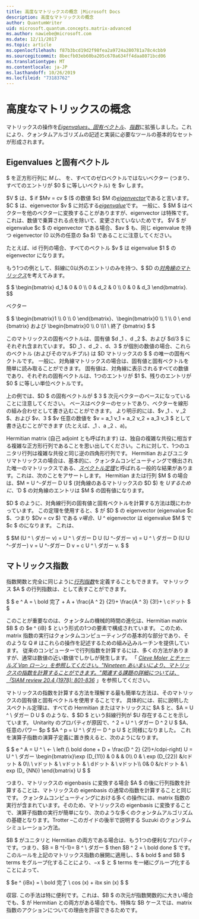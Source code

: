 ```yaml
---
title: 高度なマトリックスの概念 |Microsoft Docs
description: 高度なマトリックスの概念
author: QuantumWriter
uid: microsoft.quantum.concepts.matrix-advanced
ms.author: nawiebe@microsoft.com
ms.date: 12/11/2017
ms.topic: article
ms.openlocfilehash: f87b3bcd19d2f98fea2a9724a280781a78c4cbb9
ms.sourcegitcommit: 8becfb03eb60ba205c670a634ff4daa8071bcd06
ms.translationtype: MT
ms.contentlocale: ja-JP
ms.lasthandoff: 10/26/2019
ms.locfileid: "73183762"
---
```

# <a name="advanced-matrix-concepts"></a>高度なマトリックスの概念 #

マトリックスの操作を[*Eigenvalues、固有ベクトル*](https://en.wikipedia.org/wiki/Eigenvalues_and_eigenvectors)、[*指数*](https://en.wikipedia.org/wiki/Matrix_exponential)に拡張しました。これにより、クォンタムアルゴリズムの記述と実装に必要なツールの基本的なセットが形成されます。

## <a name="eigenvalues-and-eigenvectors"></a>Eigenvalues と固有ベクトル ##

$ を正方形行列に $M し、$ を、すべてのゼロベクトルではないベクター (つまり、すべてのエントリが $0 $ に等しいベクトル) を $v します。

$V $ は、$ if $Mv = cv $ ($ の数値 $c) $M の[*eigenvector*](https://en.wikipedia.org/wiki/Eigenvalues_and_eigenvectors)であると言います。 $C $ は、eigenvector $v $ に対応する[*eigenvalue*](https://en.wikipedia.org/wiki/Eigenvalues_and_eigenvectors)です。 一般に、$ $M $ はベクターを他のベクターに変換することがありますが、eigenvector は特殊です。これは、数値で乗算される点を除いて、変更されていないためです。 $V $ が eigenvalue $c $ の eigenvector である場合、$av $ も、同じ eigenvalue を持つ eigenvector (0 以外の任意の $a $) であることに注意してください。

たとえば、id 行列の場合、すべてのベクトル $v $ は eigenvalue $1 $ の eigenvector になります。

もう1つの例として、斜線に0以外のエントリのみを持つ、$ $D の[*対角線のマトリックス*](https://en.wikipedia.org/wiki/Diagonal_matrix)を考えてみます。

$ $ \begin{bmatrix} d_1 & 0 & 0 \\\\ 0 & d_2 & 0 \\\\ 0 & 0 & d_3 \end{bmatrix}.
$$

ベクター

$ $ \begin{bmatrix}1 \\\\ 0 \\\\ 0 \end{bmatrix}、\begin{bmatrix}0 \\\\ 1 \\\\ 0 \ end {bmatrix} および \begin{bmatrix}0 \\\\ 0 \\\\1 \ 終了 {bmatrix} $ $

このマトリックスの固有ベクトルは、固有値 $d _1 $、$d _2 $、および $d/3 $ にそれぞれ含まれています。 $D _1 $、$d _2 $、$d、3 $ が個別の数値の場合、これらのベクトル (およびそのマルチプル) は $D マトリックスの $ $ の唯一の固有ベクトルです。 一般に、対角線マトリックスの場合は、固有値と固有ベクトルを簡単に読み取ることができます。 固有値は、対角線に表示されるすべての数値であり、それぞれの固有ベクトルは、1つのエントリが $1 $、残りのエントリが $0 $ に等しい単位ベクトルです。

上の例では、$D $ の固有ベクトルが $ 3 $ 次元ベクターのベースになっていることに注意してください。 ベースはベクターのセットであり、ベクターを線形の組み合わせとして書き込むことができます。 より明示的には、$v _1 $、$v _2 $、および $v、3 $ $v 任意の数値を $v = a_1 v_1 + a_2 v_2 + a_3 v_3 $ として書き込むことができます (たとえば、_1 $、$a _2 $、$a)。

Hermitian matrix (自己 adjoint とも呼ばれます) は、独自の複雑な共役に相当する複雑な正方形行列であることを思い出してください。これに対して、1つのユニタリ行列は複雑な共役と同じ逆の四角形行列です。
Hermitian およびユニタリマトリックスの場合は、基本的に、クォンタムコンピューティングで検出された唯一のマトリックスである、[*スペクトル定理*](https://en.wikipedia.org/wiki/Spectral_theorem)と呼ばれる一般的な結果があります。これは、次のことをアサートします。 Hermitian または行列 $M $ の場合は、$M = U ^-ダガー D U $ (対角線のあるマトリックスの $D $) を $U するために、'% ' を使用します。 さらに、$D $ の対角線のエントリは $M $ の固有値になります。

$D $ のように、対角線行列の固有値と固有ベクトルを計算する方法は既にわかっています。 この定理を使用すると、$ が $D $ の eigenvector (eigenvalue $c $、つまり $Dv = cv $) である $v 場合、$U ^ eigenvector は eigenvalue $M $ で $c $ のになります。 これは、

$ $M (U ^ \ ダガー v) = U ^ \ ダガー D U (U ^-ダガー v) = U ^ \ ダガー D (U U ^-ダガー) v = U ^-ダガー D v = c U ^ \ ダガー v. $ $

## <a name="matrix-exponentials"></a>マトリックス指数
指数関数と完全に同じように[*行列指数*](https://en.wikipedia.org/wiki/Matrix_exponential)を定義することもできます。  マトリックス $A $ の行列指数は、として表すことができます。

$ $ e ^ A = \ bold 完了 + A + \frac{A ^ 2} {2!}+ \frac{A ^ 3} {3!}+ \ cドット $ $

このことが重要なのは、クォンタムの機械的時間の進化は、Hermitian matrix $B $ の $e ^ {iB} $ という形式の1つの要素で構成されています。  このため、matrix 指数の実行はクォンタムコンピューティングの基本的な部分であり、そのような Q # はこれらの操作を記述するための組み込みルーチンを提供しています。
従来のコンピューターで行列指数を計算するには、多くの方法がありますが、通常は数値の近い数値でしかしが発生します。  「 [*Cleve Moler とチャールズ Van ローン」を参照してください。"Nineteen あいまいにより、マトリックスの指数を計算することができます。"関連する課題の詳細については、「SIAM review 20.4 (1978): 801-836*](https://doi.org/10.1137/S00361445024180) 」を参照してください。

マトリックスの指数を計算する方法を理解する最も簡単な方法は、そのマトリックスの固有値と固有ベクトルを使用することです。  具体的には、前に説明したスペクトル定理は、すべての Hermitian またはマトリックスに $A $ と、$A = U ^ \ ダガー D U $ のような、$ $D $ という斜線行列が $U 存在することを示しています。  Unitarity のプロパティが原因で、^ 2 = U ^ \ ダガー D ^ 2 U $ $A、任意のパワー $p $ $A ^ p = U ^ \ ダガー D ^ p U $ と同様になりました。  これを演算子指数の演算子定義に置き換えると、次のようになります。

$ $ e ^ A = U ^ \ ← \ left (\ bold done + D + \frac{D ^ 2} {2!}+/cdpi-right) U = U ^ \ ダガー \begin{bmatrix}\exp (D_{11}) & 0 & & 0\\\\ 0 & \ exp (D_{22}) &/cドット & 0\\\\ \ vドット & \ vドット & \ dドット & \ vドット\\\\ 0& 0 &/cドット & \ exp (D_ {NN}) \end{bmatrix} U $ $

つまり、マトリックスの eigenbasis に変換する場合 $A $ の後に行列指数を計算することは、マトリックスの eigenbasis の通常の指数を計算することと同じです。  クォンタムコンピューティングにおける多くの操作には、matrix 指数の実行が含まれています。そのため、マトリックスの eigenbasis に変換することで、演算子指数の実行が簡単になり、次のような多くのクォンタムアルゴリズムの基礎となります。Trotter –このガイドの後半で説明する Suzuki のクォンタムシミュレーション方法。

$B $ がユニタリと Hermitian の両方である場合は、もう1つの便利なプロパティです。つまり、$B = B ^{-1}= B ^ \ ダガー $ then $B ^ 2 = \ bold done $ です。 このルールを上記のマトリックス指数の展開に適用し、$ & bold $ and $B $ terms をグループ化することにより、$-$x $ と $ terms を一緒にグループ化することによって、

$ $e ^ {iBx} = \ bold 完了 \ cos (x) + ibx sin (x) $ $


収容. この手法は特に便利です。これは、$B $ の次元が指数関数的に大きい場合でも、$ が Hermitian との両方がある場合でも、特殊な $B ケースでは、matrix 指数のアクションについての理由を許容できるためです。
